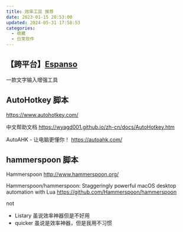 ```yaml
---
title: 效率工具 推荐
date: 2023-01-15 20:53:00
updated: 2024-05-31 17:58:53
categories:
  - 收藏
  - 日常软件
---
```


## 【跨平台】[Espanso](https://espanso.org/)

一款文字输入增强工具

## AutoHotkey 脚本

<https://www.autohotkey.com/>

中文帮助文档
<https://wyagd001.github.io/zh-cn/docs/AutoHotkey.htm>

AutoAHK - 让电脑更懂你！
<https://autoahk.com/>

## hammerspoon 脚本

Hammerspoon
<http://www.hammerspoon.org/>

Hammerspoon/hammerspoon: Staggeringly powerful macOS desktop automation with Lua
<https://github.com/Hammerspoon/hammerspoon>

not

* Listary 虽说效率神器但是不好用
* quicker 虽说是效率神器，但是我用不习惯
